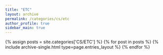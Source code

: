 ```yaml
---
title: "ETC"
layout: archive
permalink: /categories/cs/etc
author_profile: true
sidebar_main: true
---
```


{% assign posts = site.categories['CS/ETC'] %}
{% for post in posts %} {% include archive-single.html type=page.entries_layout %} 
{% endfor %}